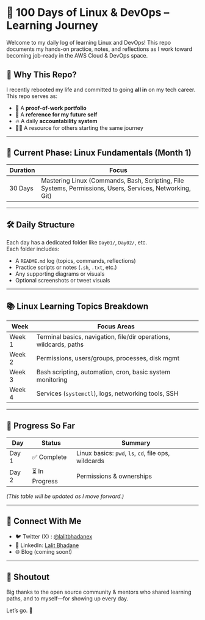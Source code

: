# 🧠 100 Days of Linux & DevOps – Learning Journey

Welcome to my daily log of learning Linux and DevOps! This repo documents my hands-on practice, notes, and reflections as I work toward becoming job-ready in the AWS Cloud & DevOps space.

## 📌 Why This Repo?

I recently rebooted my life and committed to going **all in** on my tech career. This repo serves as:
- 💼 A **proof-of-work portfolio**
- 🧰 A **reference for my future self**
- 🔥 A daily **accountability system**
- 🧑‍💻 A resource for others starting the same journey

---

## 📅 Current Phase: **Linux Fundamentals (Month 1)**

| Duration | Focus |
|----------|-------|
| 30 Days  | Mastering Linux (Commands, Bash, Scripting, File Systems, Permissions, Users, Services, Networking, Git) |

---

## 🛠️ Daily Structure

Each day has a dedicated folder like `Day01/`, `Day02/`, etc.  
Each folder includes:
- A `README.md` log (topics, commands, reflections)
- Practice scripts or notes (`.sh`, `.txt`, etc.)
- Any supporting diagrams or visuals
- Optional screenshots or tweet visuals

---

## 📚 Linux Learning Topics Breakdown

| Week | Focus Areas |
|------|--------------|
| Week 1 | Terminal basics, navigation, file/dir operations, wildcards, paths |
| Week 2 | Permissions, users/groups, processes, disk mgmt |
| Week 3 | Bash scripting, automation, cron, basic system monitoring |
| Week 4 | Services (`systemctl`), logs, networking tools, SSH |

---

## 📍 Progress So Far

| Day | Status | Summary |
|-----|--------|---------|
| Day 1 | ✅ Complete | Linux basics: `pwd`, `ls`, `cd`, file ops, wildcards |
| Day 2 | ⏳ In Progress | Permissions & ownerships |

_(This table will be updated as I move forward.)_

---

## 🔗 Connect With Me

- 🐦 Twitter (X) : [@lalitbhadanex](https://x.com/lalitbhadanex)
- 💼 LinkedIn: [Lalit Bhadane](https://linkedin.com/in/lalitbhadane)
- 🌐 Blog (coming soon!)

---

## 📣 Shoutout

Big thanks to the open source community & mentors who shared learning paths, and to myself—for showing up every day.

Let’s go. 💪
